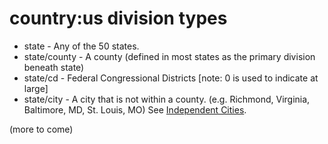 # country:us division types

* state         - Any of the 50 states.
* state/county  - A county (defined in most states as the primary division beneath state)
* state/cd      - Federal Congressional Districts [note: 0 is used to indicate at large]
* state/city    - A city that is not within a county. (e.g. Richmond, Virginia, Baltimore, MD, St. Louis, MO)  See [Independent Cities](http://en.wikipedia.org/wiki/Independent_city#United_States).

(more to come)
